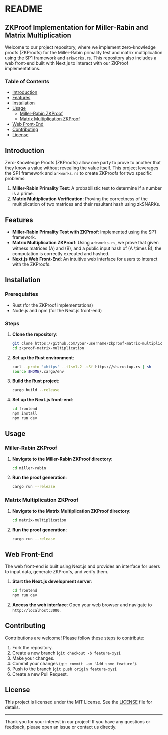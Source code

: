 # README

## ZKProof Implementation for Miller-Rabin and Matrix Multiplication

Welcome to our project repository, where we implement zero-knowledge proofs (ZKProofs) for the Miller-Rabin primality test and matrix multiplication using the SP1 framework and `arkworks.rs`. This repository also includes a web front-end built with Next.js to interact with our ZKProof implementations.

### Table of Contents
- [Introduction](#introduction)
- [Features](#features)
- [Installation](#installation)
- [Usage](#usage)
  - [Miller-Rabin ZKProof](#miller-rabin-zkproof)
  - [Matrix Multiplication ZKProof](#matrix-multiplication-zkproof)
- [Web Front-End](#web-front-end)
- [Contributing](#contributing)
- [License](#license)

## Introduction

Zero-Knowledge Proofs (ZKProofs) allow one party to prove to another that they know a value without revealing the value itself. This project leverages the SP1 framework and `arkworks.rs` to create ZKProofs for two specific problems:
1. **Miller-Rabin Primality Test**: A probabilistic test to determine if a number is a prime.
2. **Matrix Multiplication Verification**: Proving the correctness of the multiplication of two matrices and their resultant hash using zkSNARKs.

## Features

- **Miller-Rabin Primality Test with ZKProof**: Implemented using the SP1 framework.
- **Matrix Multiplication ZKProof**: Using `arkworks.rs`, we prove that given witness matrices \(A\) and \(B\), and a public input hash of \(A \times B\), the computation is correctly executed and hashed.
- **Next.js Web Front-End**: An intuitive web interface for users to interact with the ZKProofs.

## Installation

### Prerequisites

- Rust (for the ZKProof implementations)
- Node.js and npm (for the Next.js front-end)

### Steps

1. **Clone the repository**:
   ```bash
   git clone https://github.com/your-username/zkproof-matrix-multiplication.git
   cd zkproof-matrix-multiplication
   ```

2. **Set up the Rust environment**:
   ```bash
   curl --proto '=https' --tlsv1.2 -sSf https://sh.rustup.rs | sh
   source $HOME/.cargo/env
   ```

3. **Build the Rust project**:
   ```bash
   cargo build --release
   ```

4. **Set up the Next.js front-end**:
   ```bash
   cd frontend
   npm install
   npm run dev
   ```

## Usage

### Miller-Rabin ZKProof

1. **Navigate to the Miller-Rabin ZKProof directory**:
   ```bash
   cd miller-rabin
   ```

2. **Run the proof generation**:
   ```bash
   cargo run --release
   ```

### Matrix Multiplication ZKProof

1. **Navigate to the Matrix Multiplication ZKProof directory**:
   ```bash
   cd matrix-multiplication
   ```

2. **Run the proof generation**:
   ```bash
   cargo run --release
   ```

## Web Front-End

The web front-end is built using Next.js and provides an interface for users to input data, generate ZKProofs, and verify them.

1. **Start the Next.js development server**:
   ```bash
   cd frontend
   npm run dev
   ```

2. **Access the web interface**:
   Open your web browser and navigate to `http://localhost:3000`.

## Contributing

Contributions are welcome! Please follow these steps to contribute:

1. Fork the repository.
2. Create a new branch (`git checkout -b feature-xyz`).
3. Make your changes.
4. Commit your changes (`git commit -am 'Add some feature'`).
5. Push to the branch (`git push origin feature-xyz`).
6. Create a new Pull Request.

## License

This project is licensed under the MIT License. See the [LICENSE](LICENSE) file for details.

---

Thank you for your interest in our project! If you have any questions or feedback, please open an issue or contact us directly.
